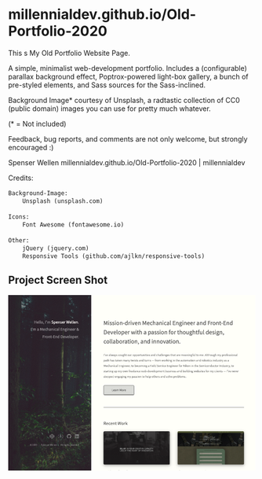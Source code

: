 # millennialdev.github.io/Old-Portfolio-2020

This s My Old Portfolio Website Page.

A simple, minimalist web-development portfolio. Includes a (configurable) parallax background effect, Poptrox-powered
light-box gallery, a bunch of pre-styled elements, and Sass sources for the Sass-inclined.

Background Image\* courtesy of Unsplash, a radtastic collection of CC0 (public domain) images
you can use for pretty much whatever.

(\* = Not included)

Feedback, bug reports, and comments are not only welcome, but strongly encouraged :)

Spenser Wellen
millennialdev.github.io/Old-Portfolio-2020 | millennialdev

Credits:

    Background-Image:
    	Unsplash (unsplash.com)

    Icons:
    	Font Awesome (fontawesome.io)

    Other:
    	jQuery (jquery.com)
    	Responsive Tools (github.com/ajlkn/responsive-tools)

## Project Screen Shot

<img src='/images/screenshot.png' />
